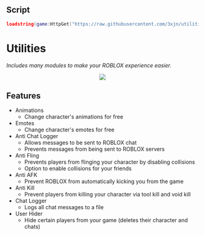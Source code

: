 ## Script
```lua
loadstring(game:HttpGet("https://raw.githubusercontent.com/3xjn/utilities/main/init.lua"))()
```

# Utilities
<i> Includes many modules to make your ROBLOX experience easier. </i>

<p align="center">
    <img src="https://i.imgur.com/b7v2WXE.png">
</p>

## Features
* Animations
    * Change character's animations for free
* Emotes
    * Change character's emotes for free
* Anti Chat Logger
    * Allows messages to be sent to ROBLOX chat
    * Prevents messages from being sent to ROBLOX servers
* Anti Fling
    * Prevents players from flinging your character by disabling collisions
    * Option to enable collisions for your friends
* Anti AFK
    * Prevent ROBLOX from automatically kicking you from the game
* Anti Kill
    * Prevent players from killing your character via tool kill and void kill
* Chat Logger
    * Logs all chat messages to a file
* User Hider
    * Hide certain players from your game (deletes their character and chats)